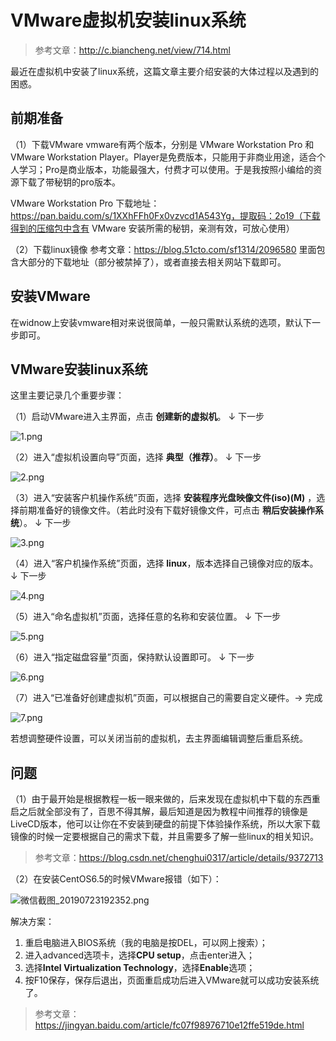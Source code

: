 # VMware虚拟机安装linux系统

> 参考文章：http://c.biancheng.net/view/714.html

最近在虚拟机中安装了linux系统，这篇文章主要介绍安装的大体过程以及遇到的困惑。

## 前期准备

（1）下载VMware
vmware有两个版本，分别是 VMware Workstation Pro 和 VMware Workstation Player。Player是免费版本，只能用于非商业用途，适合个人学习；Pro是商业版本，功能最强大，付费才可以使用。于是我按照小编给的资源下载了带秘钥的pro版本。

VMware Workstation Pro 下载地址：https://pan.baidu.com/s/1XXhFFh0Fx0vzvcd1A543Yg，提取码：2o19（下载得到的压缩包中含有 VMware 安装所需的秘钥，亲测有效，可放心使用）

（2）下载linux镜像
参考文章：https://blog.51cto.com/sf1314/2096580
里面包含大部分的下载地址（部分被禁掉了），或者直接去相关网站下载即可。

## 安装VMware
在widnow上安装vmware相对来说很简单，一般只需默认系统的选项，默认下一步即可。

## VMware安装linux系统
这里主要记录几个重要步骤：

（1）启动VMware进入主界面，点击 **创建新的虚拟机**。 &darr; 下一步

![1.png](https://upload-images.jianshu.io/upload_images/5657049-cd0fae05f388eb55.png?imageMogr2/auto-orient/strip%7CimageView2/2/w/1240)

（2）进入“虚拟机设置向导”页面，选择 **典型（推荐）**。 &darr; 下一步

![2.png](https://upload-images.jianshu.io/upload_images/5657049-28d15106d3c63023.png?imageMogr2/auto-orient/strip%7CimageView2/2/w/1240)

（3）进入“安装客户机操作系统”页面，选择 **安装程序光盘映像文件(iso)(M)** ，选择前期准备好的镜像文件。（若此时没有下载好镜像文件，可点击 **稍后安装操作系统**）。 &darr; 下一步

![3.png](https://upload-images.jianshu.io/upload_images/5657049-2fe3105da2234ee2.png?imageMogr2/auto-orient/strip%7CimageView2/2/w/1240)

（4）进入“客户机操作系统”页面，选择 **linux**，版本选择自己镜像对应的版本。 &darr; 下一步

![4.png](https://upload-images.jianshu.io/upload_images/5657049-b30a6c9c443126f2.png?imageMogr2/auto-orient/strip%7CimageView2/2/w/1240)

（5）进入“命名虚拟机”页面，选择任意的名称和安装位置。 &darr; 下一步

![5.png](https://upload-images.jianshu.io/upload_images/5657049-d946e986aef09639.png?imageMogr2/auto-orient/strip%7CimageView2/2/w/1240)

（6）进入“指定磁盘容量”页面，保持默认设置即可。 &darr; 下一步

![6.png](https://upload-images.jianshu.io/upload_images/5657049-0bc807a9b9e66818.png?imageMogr2/auto-orient/strip%7CimageView2/2/w/1240)

（7）进入“已准备好创建虚拟机”页面，可以根据自己的需要自定义硬件。&rarr; 完成

![7.png](https://upload-images.jianshu.io/upload_images/5657049-aaf443b0633f8ed0.png?imageMogr2/auto-orient/strip%7CimageView2/2/w/1240)

若想调整硬件设置，可以关闭当前的虚拟机，去主界面编辑调整后重启系统。

## 问题
（1）由于最开始是根据教程一板一眼来做的，后来发现在虚拟机中下载的东西重启之后就全部没有了，百思不得其解，最后知道是因为教程中间推荐的镜像是LiveCD版本，他可以让你在不安装到硬盘的前提下体验操作系统，所以大家下载镜像的时候一定要根据自己的需求下载，并且需要多了解一些linux的相关知识。
> 参考文章：https://blog.csdn.net/chenghui0317/article/details/9372713

（2）在安装CentOS6.5的时候VMware报错（如下）：

![微信截图_20190723192352.png](https://upload-images.jianshu.io/upload_images/5657049-3b2aa59dfd033cd9.png?imageMogr2/auto-orient/strip%7CimageView2/2/w/1240)

解决方案：

1. 重启电脑进入BIOS系统（我的电脑是按DEL，可以网上搜索）；
2. 进入advanced选项卡，选择**CPU setup**，点击enter进入；
3. 选择**Intel Virtualization Technology**，选择**Enable**选项；
4. 按F10保存，保存后退出，页面重启成功后进入VMware就可以成功安装系统了。

> 参考文章：https://jingyan.baidu.com/article/fc07f98976710e12ffe519de.html